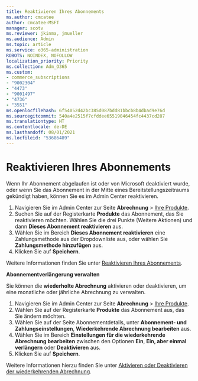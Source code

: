 ```yaml
---
title: Reaktivieren Ihres Abonnements
ms.author: cmcatee
author: cmcatee-MSFT
manager: scotv
ms.reviewer: jkinma, jmueller
ms.audience: Admin
ms.topic: article
ms.service: o365-administration
ROBOTS: NOINDEX, NOFOLLOW
localization_priority: Priority
ms.collection: Adm_O365
ms.custom:
- commerce_subscriptions
- "9002304"
- "4473"
- "9001497"
- "4736"
- "3551"
ms.openlocfilehash: 6f54052d42bc385d087bdd81bbcb8b4dbad9e76d
ms.sourcegitcommit: 540a4e2515f7cfddee65519046454fc4437cd287
ms.translationtype: HT
ms.contentlocale: de-DE
ms.lasthandoff: 08/01/2021
ms.locfileid: "53686489"
---
```

# <a name="reactivate-your-subscription"></a>Reaktivieren Ihres Abonnements

Wenn Ihr Abonnement abgelaufen ist oder von Microsoft deaktiviert wurde, oder wenn Sie das Abonnement in der Mitte eines Bereitstellungszeitraums gekündigt haben, können Sie es im Admin Center reaktivieren.

1. Navigieren Sie im Admin Center zur Seite **Abrechnung** > [Ihre Produkte](https://go.microsoft.com/fwlink/p/?linkid=842054).
2. Suchen Sie auf der Registerkarte **Produkte** das Abonnement, das Sie reaktivieren möchten. Wählen Sie die drei Punkte (Weitere Aktionen) und dann **Dieses Abonnement reaktivieren** aus.
3. Wählen Sie im Bereich **Dieses Abonnement reaktivieren** eine Zahlungsmethode aus der Dropdownliste aus, oder wählen Sie **Zahlungsmethode hinzufügen** aus.
4. Klicken Sie auf **Speichern**.

Weitere Informationen finden Sie unter [Reaktivieren Ihres Abonnements](/microsoft-365/commerce/subscriptions/reactivate-your-subscription).

**Abonnementverlängerung verwalten**

Sie können die **wiederholte Abrechnung** aktivieren oder deaktivieren, um eine monatliche oder jährliche Abrechnung zu verwalten.

1. Navigieren Sie im Admin Center zur Seite **Abrechnung** > [Ihre Produkte](https://go.microsoft.com/fwlink/p/?linkid=842054).
2. Wählen Sie auf der Registerkarte **Produkte** das Abonnement aus, das Sie ändern möchten.
3. Wählen Sie auf der Seite Abonnementdetails, unter **Abonnement- und Zahlungseinstellungen**, **Wiederkehrende Abrechnung bearbeiten** aus.
4. Wählen Sie im Bereich **Einstellungen für die wiederkehrende Abrechnung bearbeiten** zwischen den Optionen **Ein**, **Ein, aber einmal verlängern** oder **Deaktivieren** aus.
5. Klicken Sie auf **Speichern**.

Weitere Informationen hierzu finden Sie unter [Aktivieren oder Deaktivieren der wiederkehrenden Abrechnung](/microsoft-365/commerce/subscriptions/renew-your-subscription#turn-recurring-billing-off-or-on).